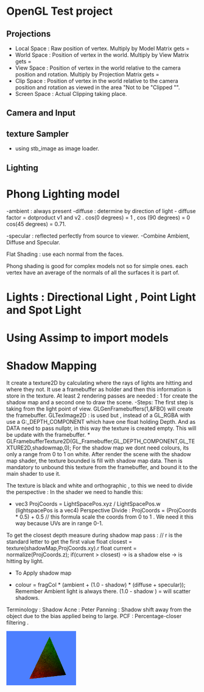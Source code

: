 
# OpenGL Test project

## Projections

- Local Space : Raw position of vertex. Multiply by Model Matrix gets =
- World Space : Position of vertex in the world. Multiply by View Matrix gets =
- View Space : Position of vertex in the world relative to the camera position and rotation. Multiply by Projection Matrix gets =
- Clip Space : Position of vertex in the world relative to the camera position and rotation as viewed in the area "Not to be "Clipped "".
- Screen Space : Actual Clipping taking place.

## Camera and Input

## texture Sampler

- using stb_image as image loader.

## Lighting

# Phong Lighting model
-ambient : always present
-diffuse : determine by direction of light
	- diffuse factor = dotproduct v1 and v2 . cos(0 degrees) = 1 , cos (90 degrees) = 0
cos(45 degrees) = 0.71.

-specular : reflected perfectly from source to viewer.
-Combine Ambient, Diffuse and Specular.

Flat Shading : use each normal from the faces.

Phong shading is good for complex models not so for simple ones.
each vertex have an average of the normals of all the surfaces it is part of.

# Lights : Directional Light , Point Light and Spot Light

# Using Assimp to import models

# Shadow Mapping
It create a texture2D by calculating where the rays of lights are hitting and where they not. 
It use a framebuffer as holder and then this information is store in the texture.
At least 2 rendering passes are needed : 1 for create the shadow map and a second one to draw the scene.
-Steps:
	The first step is taking from the light point of view.
	GLGenFramebuffers(1,&FBO) will create the framebuffer.
	GLTexImage2D : is used but , instead of a GL_RGBA with use a G:_DEPTH_COMPONENT which have one float holding Depth.
	And as DATA need to pass nullptr, in this way the texture is created empty. This will be update with the framebuffer.
	* GLFramebufferTexture2D(GL_Framebuffer,GL_DEPTH_COMPONENT,GL_TEXTURE2D,shadowmap,0);
For the shadow map we dont need colours, its only a range from 0 to 1 on white.
After render the scene with the shadow map shader, the texture bounded is fill with shadow map data.
Then is mandatory to unbound this texture from the framebuffer, and bound it to the main shader to use it.

The texture is black and white and orthographic , to this we need to divide the perspective :
In the shader we need to handle this:
* vec3 ProjCoords = LightSpacePos.xyz / LightSpacePos.w (lightspacePos is a vec4)
Perspective Divide :
ProjCoords = (ProjCoords * 0.5) + 0.5 // this formula scale the coords from 0 to 1 .
We need it this way because UVs are in range 0-1.

To get the closest depth measure during shadow map pass : 
// r is the standard letter to get the first value
float closest = texture(shadowMap,ProjCoords.xy).r
float current = normalize(ProjCoords.z);
if(current > closest) -> is a shadow 
else -> is hitting by light.
- To Apply shadow map 
* colour = fragCol * (ambient + (1.0 - shadow) * (diffuse + specular));
Remember Ambient light is always there.
(1.0 - shadow ) = will scatter shadows.

Terminology : 
Shadow Acne :
Peter Panning : Shadow shift away from the object due to the bias applied being to large.
PCF : Percentage-closer filtering .

![Alt Text](https://github.com/Manoloon/OpenGLTest/blob/main/opengl.gif)
